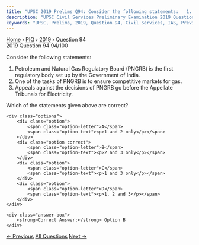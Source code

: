 ```yaml
---
title: "UPSC 2019 Prelims Q94: Consider the following statements:   1. Petroleum and Natura..."
description: "UPSC Civil Services Preliminary Examination 2019 Question 94 with options and answer"
keywords: "UPSC, Prelims, 2019, Question 94, Civil Services, IAS, Previous Year Questions"
---
```


<nav class="breadcrumb">
    <a href="../../">Home</a>
    <span>›</span>
    <a href="../">PIQ</a>
    <span>›</span>
    <a href="./">2019</a>
    <span>›</span>
    <span>Question 94</span>
</nav>

<div class="question-header">
    <div class="question-meta">
        <span class="year-badge">2019</span>
        <span class="question-number">Question 94</span>
        <span class="progress">94/100</span>
    </div>
    <div class="progress-bar">
        <div class="progress-fill" style="width: 94.0%"></div>
    </div>
</div>

<div class="question-content">
    <div class="question-text">
        <p>Consider the following statements:</p>
<ol>
<li>Petroleum and Natural Gas Regulatory Board (PNGRB) is the first regulatory body set up by the Government of India.</li>
<li>One of the tasks of PNGRB is to ensure competitive markets for gas.</li>
<li>Appeals against the decisions of PNGRB go before the Appellate Tribunals for Electricity.</li>
</ol>
<p>Which of the statements given above are correct?</p>
    </div>
    
    <div class="options">
        <div class="option">
            <span class="option-letter">A</span>
            <span class="option-text"><p>1 and 2 only</p></span>
        </div>
        <div class="option correct">
            <span class="option-letter">B</span>
            <span class="option-text"><p>2 and 3 only</p></span>
        </div>
        <div class="option">
            <span class="option-letter">C</span>
            <span class="option-text"><p>1 and 3 only</p></span>
        </div>
        <div class="option">
            <span class="option-letter">D</span>
            <span class="option-text"><p>1, 2 and 3</p></span>
        </div>
    </div>

    <div class="answer-box">
        <strong>Correct Answer:</strong> Option B
    </div>
</div>

<div class="question-nav">
    <a href="../q093-the-chairmen-of-public-sector-banks-are-selected-b/" class="nav-btn prev">← Previous</a>
    <a href="../" class="nav-btn center">All Questions</a>
    <a href="../q095-with-reference-to-communication-technologies-what/" class="nav-btn next">Next →</a>
</div>
